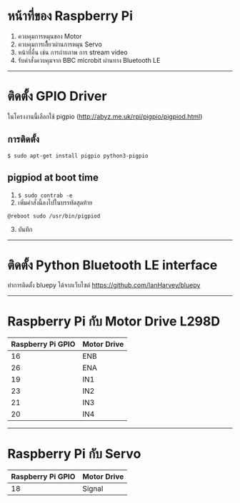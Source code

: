 
# หน้าที่ของ Raspberry Pi
1. ควบคุมการหมุนของ Motor 
2. ควบคุมการเลีื้ยวผ่านการหมุน Servo
3. หน้าที่อื่น เช่น การถ่ายภาพ การ stream video
4. รับคำสั่งควบคุมจาก BBC microbit ผ่านทาง Bluetooth LE
***
# ติดตั้ง GPIO Driver
ในโครงงานนี้เลือกใช้ pigpio (http://abyz.me.uk/rpi/pigpio/pigpiod.html)

## การติดตั้ง
```
$ sudo apt-get install pigpio python3-pigpio
```
## pigpiod at boot time
1. `$ sudo contrab -e`
2. เพิ่มคำสั่งนี้ลงไปในบรรทัดสุดท้าย
```
@reboot sudo /usr/bin/pigpiod
```
3. บันทึก

***
# ติดตั้ง Python Bluetooth LE interface
ทำการติดตั้ง bluepy ได้จากเว็บไซต์ https://github.com/IanHarvey/bluepy

***
# Raspberry Pi กับ Motor Drive L298D
| Raspberry Pi GPIO | Motor Drive |
|-------------------|-------------|
|         16        |    ENB      |
|         26        |    ENA      |
|         19        |    IN1      |
|         23        |    IN2      |
|         21        |    IN3      |
|         20        |    IN4      |

***
# Raspberry Pi กับ Servo
| Raspberry Pi GPIO | Motor Drive |
|-------------------|-------------|
|         18        |    Signal   |
